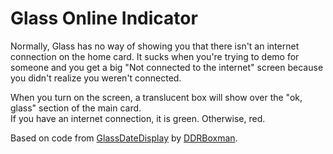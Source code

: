Glass Online Indicator
====================

Normally, Glass has no way of showing you that there isn't an internet connection on the home card. It sucks when you're trying to demo for someone and you get a big "Not connected to the internet" screen because you didn't realize you weren't connected.


When you turn on the screen, a translucent box will show over the "ok, glass" section of the main card.  
If you have an internet connection, it is green. Otherwise, red.


Based on code from [GlassDateDisplay](https://github.com/DDRBoxman/GlassDateDisplay) by [DDRBoxman](https://github.com/DDRBoxman).
